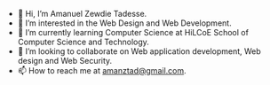 - 👋 Hi, I’m Amanuel Zewdie Tadesse.
- 👀 I’m interested in the Web Design and Web Development.
- 🌱 I’m currently learning Computer Science at HiLCoE School of Computer Science and Technology.
- 💞️ I’m looking to collaborate on Web application development, Web design and Web Security.
- 📫 How to reach me at amanztad@gmail.com.

<!---
amanuelzewdie/amanuelzewdie is a ✨ special ✨ repository because its `README.md` (this file) appears on your GitHub profile.
You can click the Preview link to take a look at your changes.
--->
